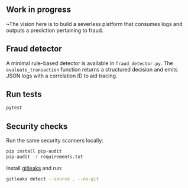 Work in progress
-------------------------------
~The vision here is to build a severless platform that consumes logs and outputs a prediction pertaining to fraud.

## Fraud detector

A minimal rule-based detector is available in `fraud_detector.py`. The `evaluate_transaction`
function returns a structured decision and emits JSON logs with a correlation ID to aid
tracing.

## Run tests

```bash
pytest
```

## Security checks

Run the same security scanners locally:

```bash
pip install pip-audit
pip-audit -r requirements.txt
```

Install [gitleaks](https://github.com/gitleaks/gitleaks#installation) and run:

```bash
gitleaks detect --source . --no-git
```
